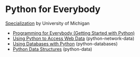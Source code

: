 # Python for Everybody 

<a href="https://www.coursera.org/specializations/python">Specialization</a> by University of Michigan
   
* <a href="https://www.coursera.com/learn/python" target="_blank">Programming for Everybody (Getting Started with Python)</a>
* <a href="https://www.coursera.com/learn/python-network-data" target="_blank">Using Python to Access Web Data</a> (python-network-data)
* <a href="https://www.coursera.com/learn/python-databases" target="_blank">Using Databases with Python</a> (python-databases)
* <a href="https://www.coursera.com/learn/python-data" target="_blank">Python Data Structures</a> (python-data)
